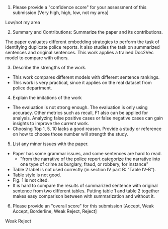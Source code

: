 1. Please provide a "confidence score" for your assessment of this submission [Very high, high, low, not my area]

Low/not my area

2. Summary and Contributions: Summarize the paper and its contributions.

The paper evaluates different embedding strategies to perform the task of identifying duplicate police reports. It also studies the task on summarized sentences and original sentences. This work applies a trained Doc2Vec model to compare with others.

3. Describe the strengths of the work.

* This work compares different models with different sentence rankings.
* This work is very practical, since it applies on the real dataset from police department.

4. Explain the imitations of the work

* The evaluation is not strong enough. The evaluation is only using accuracy. Other metrics such as recall, F1 also can be applied for analysis. Analyzing false positive cases or false negative cases can gain insights to improve the current work. 
* Choosing Top 1, 5, 10 lacks a good reason. Provide a study or reference on how to choose those number will strength the study.


5. List any minor issues with the paper.

* Paper has some grammar issues, and some sentences are hard to read.
  * "from the narrative of the police report categorize the narrative into one type of crime as burglary, fraud, or robbery, for instance"
* Table 2 label is not used correctly (in section IV part B: "Table IV-B").
* Table style is not good.
* Fig. 1 is not cited.
* It is hard to compare the results of summarized sentence with original sentence from two different tables. Putting table 1 and table 2 together makes easy comparison between with summarization and without it.


6. Please provide an "overall score" for this submission [Accept, Weak Accept, Borderline, Weak Reject, Reject]

Weak Reject
